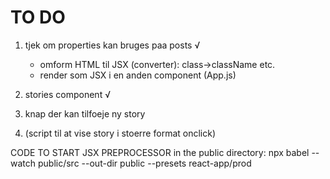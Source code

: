 # TO DO

1. tjek om properties kan bruges paa posts √
   - omform HTML til JSX (converter): class->className etc.
   - render som JSX i en anden component (App.js)
2. stories component √

3. knap der kan tilfoeje ny story
4. (script til at vise story i stoerre format onclick)

CODE TO START JSX PREPROCESSOR in the public directory:
npx babel --watch public/src --out-dir public --presets react-app/prod
